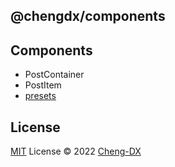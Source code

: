## @chengdx/components

## Components
<!-- FUNCTIONS START -->
- PostContainer
- PostItem
- [presets](src/presets/index.md)
<!-- FUNCTIONS END -->
## License
[MIT](../../LICENSE) License © 2022 [Cheng-DX](https://github.com/Cheng-DX)
